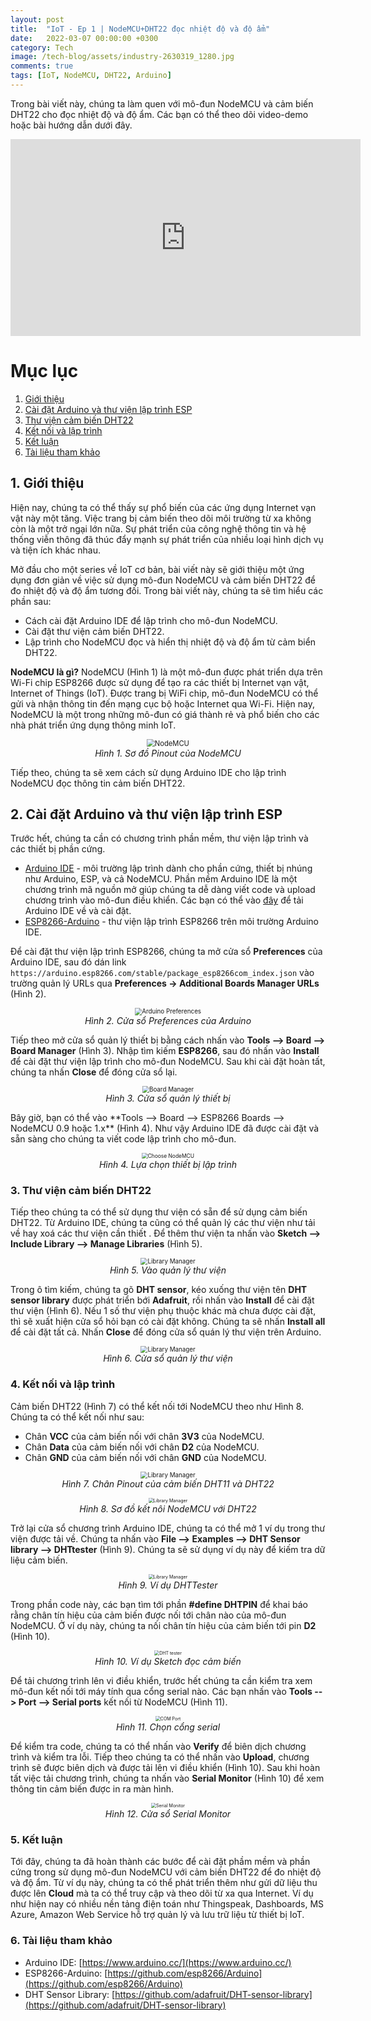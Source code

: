 ```yaml
---
layout: post
title:  "IoT - Ep 1 | NodeMCU+DHT22 đọc nhiệt độ và độ ẩm"
date:   2022-03-07 00:00:00 +0300
category: Tech
image: /tech-blog/assets/industry-2630319_1280.jpg
comments: true
tags: [IoT, NodeMCU, DHT22, Arduino]
---
```

Trong bài viết này, chúng ta làm quen với mô-đun NodeMCU và cảm biến DHT22 cho đọc nhiệt độ và độ ẩm. Các bạn có thể theo dõi video-demo hoặc bài hướng dẫn dưới đây.

<p align="center">
<iframe width="560" height="315" src="https://www.youtube.com/embed/EfuIxwY--uk" title="YouTube video player" frameborder="0" allow="accelerometer; autoplay; clipboard-write; encrypted-media; gyroscope; picture-in-picture" allowfullscreen></iframe>
</p>

# Mục lục
1. [Giới thiệu](#Section1)
2. [Cài đặt Arduino và thư viện lập trình ESP](#Section2)
3. [Thư viện cảm biến DHT22](#Section3)
4. [Kết nối và lập trình](#Section4)
5. [Kết luận](#Section5)
6. [Tài liệu tham khảo](#Section6)

## 1. Giới thiệu <a name="Section1"></a>
Hiện nay, chúng ta có thể thấy sự phổ biến của các ứng dụng Internet vạn vật này một tăng. Việc trang bị cảm biến theo dõi môi trường từ xa không còn là một trở ngại lớn nữa. Sự phát triển của công nghệ thông tin và hệ thống viễn thông đã thúc đẩy mạnh sự phát triển của nhiều loại hình dịch vụ và tiện ích khác nhau.

Mở đầu cho một series về IoT cơ bản, bài viết này sẽ giới thiệu một ứng dụng đơn giản về việc sử dụng mô-đun NodeMCU và cảm biến DHT22 để đo nhiệt độ và độ ẩm tương đối. Trong bài viết này, chúng ta sẽ tìm hiểu các phần sau:
- Cách cài đặt Arduino IDE để lập trình cho mô-đun NodeMCU.
- Cài đặt thư viện cảm biến DHT22.
- Lập trình cho NodeMCU đọc và hiển thị nhiệt độ và độ ẩm từ cảm biển DHT22.

**NodeMCU là gì?** NodeMCU (Hình 1) là một mô-đun được phát triển dựa trên Wi-Fi chip ESP8266 được sử dụng để tạo ra các thiết bị Internet vạn vật, Internet of Things (IoT). Được trang bị WiFi chip, mô-đun NodeMCU có thể gửi và nhận thông tin đến mạng cục bộ hoặc Internet qua Wi-Fi. Hiện nay, NodeMCU là một trong những mô-đun có giá thành rẻ và phổ biến cho các nhà phát triển ứng dụng thông minh IoT.
<p align="center">
  <img alt="NodeMCU" src="/tech-blog/assets/NodeMCU.jpeg" style="zoom:80%">
  <br>
    <em>Hình 1. Sơ đồ Pinout của NodeMCU</em>
</p>

Tiếp theo, chúng ta sẽ xem cách sử dụng Arduino IDE cho lập trình NodeMCU đọc thông tin cảm biến DHT22.

## 2. Cài đặt Arduino và thư viện lập trình ESP <a name="Section2"></a>
Trước hết, chúng ta cần có chương trình phần mềm, thư viện lập trình và các thiết bị phần cứng.
- [Arduino IDE](https://www.arduino.cc/) - môi trường lập trình dành cho phần cứng, thiết bị nhúng như Arduino, ESP, và cả NodeMCU. Phần mềm Arduino IDE là một chương trình mã nguồn mở giúp chúng ta dễ dàng viết code và upload chương trình vào mô-đun điều khiển. Các bạn có thể vào [đây](https://www.arduino.cc/en/software) để tải Arduino IDE về và cài đặt.
- [ESP8266-Arduino](https://github.com/esp8266/Arduino) - thư viện lập trình ESP8266 trên môi trường Arduino IDE.

Để cài đặt thư viện lập trình ESP8266, chúng ta mở cửa sổ **Preferences** của Arduino IDE, sau đó dán link ```https://arduino.esp8266.com/stable/package_esp8266com_index.json``` vào trường quản lý URLs qua **Preferences -> Additional Boards Manager URLs** (Hình 2).
<p align="center">
  <img alt="Arduino Preferences" src="/tech-blog/assets/Arduino.png" style="zoom:70%">
  <br> 
    <em>Hình 2. Cửa sổ Preferences của Arduino</em>
</p>

Tiếp theo mở cửa sổ quản lý thiết bị bằng cách nhấn vào **Tools --> Board --> Board Manager** (Hình 3). Nhập tìm kiếm **ESP8266**, sau đó nhấn vào **Install** để cài đặt thư viện lập trình cho mô-đun NodeMCU. Sau khi cài đặt hoàn tất, chúng ta nhấn **Close** để đóng cửa sổ lại.
<p align="center">
  <img alt="Board Manager" src="/tech-blog/assets/BoardsManage.png" style="zoom:70%">
  <br>
    <em>Hình 3. Cửa sổ quản lý thiết bị</em>
</p>
Bây giờ, bạn có thể vào **Tools --> Board --> ESP8266 Boards --> NodeMCU 0.9 hoặc 1.x** (Hình 4). Như vậy Arduino IDE đã được cài đặt và sẵn sàng cho chúng ta viết code lập trình cho mô-đun.

<p align="center">
  <img alt="Choose NodeMCU" src="/tech-blog/assets/ChooseBoard.png" style="zoom:60%">
  <br>
    <em>Hình 4. Lựa chọn thiết bị lập trình</em>
</p>

### 3. Thư viện cảm biến DHT22 <a name="Section3"></a>
Tiếp theo chúng ta có thể sử dụng thư viện có sẵn để sử dụng cảm biến DHT22. Từ Arduino IDE, chúng ta cũng có thể quản lý các thư viện như tải về hay xoá các thư viện cần thiết . Để thêm thư viện ta nhấn vào **Sketch --> Include Library --> Manage Libraries** (Hình 5).
<p align="center">
  <img alt="Library Manager" src="/tech-blog/assets/ManageLib.png" style="zoom:70%">
  <br>
    <em>Hình 5. Vào quản lý thư viện</em>
</p>

Trong ô tìm kiếm, chúng ta gõ **DHT sensor**, kéo xuống thư viện tên **DHT sensor library** được phát triển bới **Adafruit**, rồi nhấn vào **Install** để cài đặt thư viện (Hình 6). Nếu 1 số thư viện phụ thuộc khác mà chưa được cài đặt, thì sẽ xuất hiện cửa sổ hỏi bạn có cài đặt không. Chúng ta sẽ nhấn **Install all** để cài đặt tất cả. Nhấn **Close** để đóng cửa sổ quán lý thư viện trên Arduino.
<p align="center">
  <img alt="Library Manager" src="/tech-blog/assets/LibManager.png" style="zoom:70%">
  <br>
    <em>Hình 6. Cửa sổ quản lý thư viện</em>
</p>

### 4. Kết nối và lập trình <a name="Section4"></a>
Cảm biến DHT22 (Hình 7) có thể kết nối tới NodeMCU theo như Hình 8. Chúng ta có thể kết nối như sau:
- Chân **VCC** của cảm biến nối với chân **3V3** của NodeMCU.
- Chân **Data** của cảm biến nối với chân **D2** của NodeMCU.
- Chân **GND** của cảm biến nối với chân **GND** của NodeMCU.

<p align="center">
  <img alt="Library Manager" src="/tech-blog/assets/DHT11-DHT22-AM2302-Temperature-Humidity-Sensor-Pinout.png" style="zoom:70%">
  <br>
    <em>Hình 7. Chân Pinout của cảm biến DHT11 và DHT22</em>
</p>

<p align="center">
  <img alt="Library Manager" src="/tech-blog/assets/NodeMCU_DHT.png" style="zoom:50%">
  <br>
    <em>Hình 8. Sơ đồ kết nôi NodeMCU với DHT22</em>
</p>

Trở lại cửa sổ chương trình Arduino IDE, chúng ta có thể mở 1 ví dụ trong thư viện được tải về. Chúng ta nhấn vào **File --> Examples --> DHT Sensor library --> DHTtester** (Hình 9). Chúng ta sẽ sử dụng ví dụ này để kiếm tra dữ liệu cảm biến.
<p align="center">
  <img alt="Library Manager" src="/tech-blog/assets/DHTSketchExp.png" style="zoom:50%">
  <br>
    <em>Hình 9. Ví dụ DHTTester</em>
</p>


Trong phần code này, các bạn tìm tới phần **#define DHTPIN** để khai báo rằng chân tín hiệu của cảm biến được nối tới chân nào của mô-đun NodeMCU. Ở ví dụ này, chúng ta nối chân tín hiệu của cảm biến tới pin **D2** (Hình 10).
<p align="center">
  <img alt="DHT tester" src="/tech-blog/assets/DHT_sketch.png" style="zoom:50%">
  <br>
    <em>Hình 10. Ví dụ Sketch đọc cảm biến</em>
</p>


Để tải chương trình lên vi điều khiển, trước hết chúng ta cần kiểm tra xem mô-đun kết nối tới máy tính qua cổng serial nào. Các bạn nhấn vào **Tools --> Port --> Serial ports** kết nối từ NodeMCU (Hình 11).
<p align="center">
  <img alt="COM Port" src="/tech-blog/assets/COMPort.png" style="zoom:50%">
  <br>
    <em>Hình 11. Chọn cổng serial</em>
</p>

Để kiểm tra code, chúng ta có thể nhấn vào **Verify** để biên dịch chương trình và kiểm tra lỗi. Tiếp theo chúng ta có thể nhấn vào **Upload**, chương trình sẽ được biên dịch và được tải lên vi điều khiển (Hình 10). Sau khi hoàn tất việc tải chương trình, chúng ta nhấn vào **Serial Monitor** (Hình 10) để xem thông tin cảm biến được in ra màn hình.

<p align="center">
  <img alt="Serial Monitor" src="/tech-blog/assets/SerialMonitor.png" style="zoom:50%">
  <br>
    <em>Hình 12. Cửa sổ Serial Monitor</em>
</p>

### 5. Kết luận <a name="Section5"></a>
Tới đây, chúng ta đã hoàn thành các bước để cài đặt phầm mềm và phần cứng trong sử dụng mô-đun NodeMCU với cảm biến DHT22 để đo nhiệt độ và độ ẩm.
Từ ví dụ này, chúng ta có thể phát triển thêm như gửi dữ liệu thu được lên **Cloud** mà ta có thể truy cập và theo dõi từ xa qua Internet. Ví dụ như hiện nay có nhiều nền tảng điện toán như Thingspeak, Dashboards, MS Azure, Amazon Web Service hỗ trợ quản lý và lưu trữ liệu từ thiết bị IoT.

### 6. Tài liệu tham khảo <a name="Section6"></a>
- Arduino IDE: [https://www.arduino.cc/](https://www.arduino.cc/)
- ESP8266-Arduino: [https://github.com/esp8266/Arduino](https://github.com/esp8266/Arduino)
- DHT Sensor Library: [https://github.com/adafruit/DHT-sensor-library](https://github.com/adafruit/DHT-sensor-library)